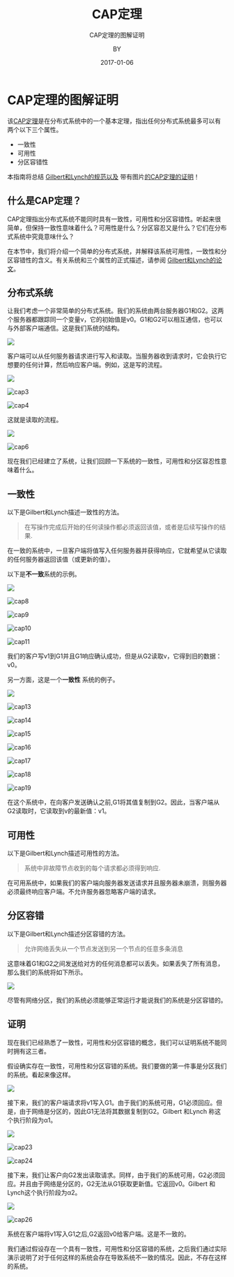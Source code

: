 ﻿---
layout:     post
title:      CAP定理
subtitle:    CAP定理的图解证明
date:       2017-01-06
author:     BY
header-img: img/post-bg-ios9-web.jpg
catalog: true
tags:
    - cap
    - 分布式
    - java
    - 开源框架
---
# CAP定理的图解证明

该[CAP定理](http://en.wikipedia.org/wiki/CAP_theorem)是在分布式系统中的一个基本定理，指出任何分布式系统最多可以有两个以下三个属性。

- 一致性
- 可用性
- 分区容错性

本指南将总结 [Gilbert和Lynch的规范以及](http://lpd.epfl.ch/sgilbert/pubs/BrewersConjecture-SigAct.pdf) 带有图片[的CAP定理的证明](http://lpd.epfl.ch/sgilbert/pubs/BrewersConjecture-SigAct.pdf)！

## 什么是CAP定理？

CAP定理指出分布式系统不能同时具有一致性，可用性和分区容错性。听起来很简单，但保持一致性意味着什么？可用性是什么？分区容忍又是什么？它们在分布式系统中究竟意味什么？

在本节中，我们将介绍一个简单的分布式系统，并解释该系统可用性，一致性和分区容错性的含义。有关系统和三个属性的正式描述，请参阅 [Gilbert和Lynch的论文](http://lpd.epfl.ch/sgilbert/pubs/BrewersConjecture-SigAct.pdf)。

## 分布式系统

让我们考虑一个非常简单的分布式系统。我们的系统由两台服务器G1和G2。这两个服务器都跟踪同一个变量v，它的初始值是v0。G1和G2可以相互通信，也可以与外部客户端通信。这是我们系统的结构。

![](cap.assets/cap1.png)

客户端可以从任何服务器请求进行写入和读取。当服务器收到请求时，它会执行它想要的任何计算，然后响应客户端。例如，这是写的流程。

![](cap.assets/cap2.png)

![cap3](cap.assets/cap3.png)

![cap4](cap.assets/cap4.png)

这就是读取的流程。

![](cap.assets/cap5.png)

![cap6](cap.assets/cap6.png)



现在我们已经建立了系统，让我们回顾一下系统的一致性，可用性和分区容忍性意味着什么。

## 一致性

以下是Gilbert和Lynch描述一致性的方法。

> 在写操作完成后开始的任何读操作都必须返回该值，或者是后续写操作的结果.

在一致的系统中，一旦客户端将值写入任何服务器并获得响应，它就希望从它读取的任何服务器返回该值（或更新的值）。

以下是**不一致**系统的示例。



![](cap.assets/cap7.png)

![cap8](cap.assets/cap8.png)

![cap9](cap.assets/cap9.png)

![cap10](cap.assets/cap10.png)

![cap11](cap.assets/cap11.png)



我们的客户写v1到G1并且G1响应确认成功，但是从G2读取v，它得到旧的数据：v0。

另一方面，这是一个**一致性** 系统的例子。

![](cap.assets/cap12.png)

![cap13](cap.assets/cap13.png)

![cap14](cap.assets/cap14.png)

![cap15](cap.assets/cap15.png)

![cap16](cap.assets/cap16.png)

![cap17](cap.assets/cap17.png)

![cap18](cap.assets/cap18.png)

![cap19](cap.assets/cap19.png)

在这个系统中，在向客户发送确认之前,G1将其值复制到G2。因此，当客户端从G2读取时，它读取到v的最新值：v1。

## 可用性

以下是Gilbert和Lynch描述可用性的方法。

> 系统中非故障节点收到的每个请求都必须得到响应.

在可用系统中，如果我们的客户端向服务器发送请求并且服务器未崩溃，则服务器必须最终响应客户端。不允许服务器忽略客户端的请求。

## 分区容错

以下是Gilbert和Lynch描述分区容错的方法。

> 允许网络丢失从一个节点发送到另一个节点的任意多条消息

这意味着G1和G2之间发送给对方的任何消息都可以丢失。如果丢失了所有消息，那么我们的系统将如下所示。

![](cap.assets/cap20.png)

尽管有网络分区，我们的系统必须能够正常运行才能说我们的系统是分区容错的。

## 证明

现在我们已经熟悉了一致性，可用性和分区容错的概念，我们可以证明系统不能同时拥有这三者。

假设确实存在一致性，可用性和分区容错的系统。我们要做的第一件事是分区我们的系统。看起来像这样。

![](cap.assets/cap21.png)

接下来，我们的客户端请求将v1写入G1。由于我们的系统可用，G1必须回应。但是，由于网络是分区的，因此G1无法将其数据复制到G2。Gilbert 和Lynch 称这个执行阶段为α1。

![](cap.assets/cap22.png)

![cap23](cap.assets/cap23.png)

![cap24](cap.assets/cap24.png)



接下来，我们让客户向G2发出读取请求。同样，由于我们的系统可用，G2必须回应。并且由于网络是分区的，G2无法从G1获取更新值。它返回v0。Gilbert 和Lynch这个执行阶段为α2。

![](cap.assets/cap25.png)

![cap26](cap.assets/cap26.png)

系统在客户端将v1写入G1之后,G2返回v0给客户端。这是不一致的。

 我们通过假设存在一个具有一致性，可用性和分区容错的系统，之后我们通过实际演示说明了对于任何这样的系统会存在导致系统不一致的情况。因此，不存在这样的系统。



